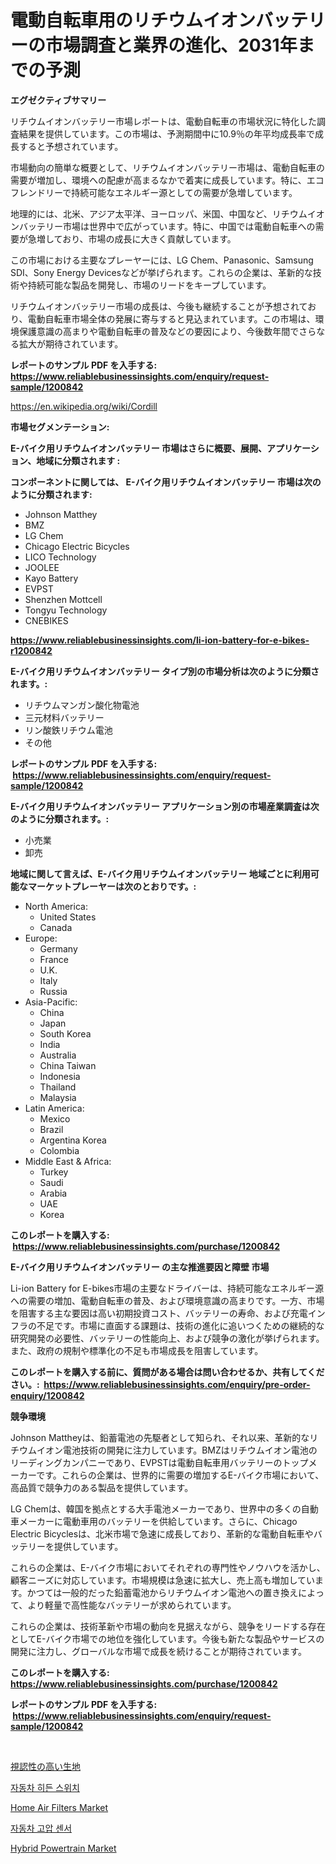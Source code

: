 <p><h1>電動自転車用のリチウムイオンバッテリーの市場調査と業界の進化、2031年までの予測</h1></p><p><strong>エグゼクティブサマリー</strong></p>
<p><p>リチウムイオンバッテリー市場レポートは、電動自転車の市場状況に特化した調査結果を提供しています。この市場は、予測期間中に10.9％の年平均成長率で成長すると予想されています。</p><p>市場動向の簡単な概要として、リチウムイオンバッテリー市場は、電動自転車の需要が増加し、環境への配慮が高まるなかで着実に成長しています。特に、エコフレンドリーで持続可能なエネルギー源としての需要が急増しています。</p><p>地理的には、北米、アジア太平洋、ヨーロッパ、米国、中国など、リチウムイオンバッテリー市場は世界中で広がっています。特に、中国では電動自転車への需要が急増しており、市場の成長に大きく貢献しています。</p><p>この市場における主要なプレーヤーには、LG Chem、Panasonic、Samsung SDI、Sony Energy Devicesなどが挙げられます。これらの企業は、革新的な技術や持続可能な製品を開発し、市場のリードをキープしています。</p><p>リチウムイオンバッテリー市場の成長は、今後も継続することが予想されており、電動自転車市場全体の発展に寄与すると見込まれています。この市場は、環境保護意識の高まりや電動自転車の普及などの要因により、今後数年間でさらなる拡大が期待されています。</p></p>
<p><strong>レポートのサンプル PDF を入手する: <a href="https://www.reliablebusinessinsights.com/enquiry/request-sample/1200842">https://www.reliablebusinessinsights.com/enquiry/request-sample/1200842</a></strong></p>
<p><a href="https://en.wikipedia.org/wiki/Cordill">https://en.wikipedia.org/wiki/Cordill</a></p>
<p><strong>市場セグメンテーション:</strong></p>
<p><strong> E-バイク用リチウムイオンバッテリー 市場はさらに概要、展開、アプリケーション、地域に分類されます :</strong></p>
<p><strong>コンポーネントに関しては、 E-バイク用リチウムイオンバッテリー 市場は次のように分類されます: &nbsp;</strong></p>
<p><ul><li>Johnson Matthey</li><li>BMZ</li><li>LG Chem</li><li>Chicago Electric Bicycles</li><li>LICO Technology</li><li>JOOLEE</li><li>Kayo Battery</li><li>EVPST</li><li>Shenzhen Mottcell</li><li>Tongyu Technology</li><li>CNEBIKES</li></ul></p>
<p><strong><a href="https://www.reliablebusinessinsights.com/li-ion-battery-for-e-bikes-r1200842">https://www.reliablebusinessinsights.com/li-ion-battery-for-e-bikes-r1200842</a></strong></p>
<p><strong> E-バイク用リチウムイオンバッテリー タイプ別の市場分析は次のように分類されます。:</strong></p>
<p><ul><li>リチウムマンガン酸化物電池</li><li>三元材料バッテリー</li><li>リン酸鉄リチウム電池</li><li>その他</li></ul></p>
<p><strong>レポートのサンプル PDF を入手する: &nbsp;<a href="https://www.reliablebusinessinsights.com/enquiry/request-sample/1200842">https://www.reliablebusinessinsights.com/enquiry/request-sample/1200842</a></strong></p>
<p><strong> E-バイク用リチウムイオンバッテリー アプリケーション別の市場産業調査は次のように分類されます。:</strong></p>
<p><ul><li>小売業</li><li>卸売</li></ul></p>
<p><strong>地域に関して言えば、E-バイク用リチウムイオンバッテリー 地域ごとに利用可能なマーケットプレーヤーは次のとおりです。:</strong></p>
<p><ul>
    <li>
        North America:
        <ul>
            <li>United States</li>
            <li>Canada</li>
        </ul>
    </li>
    <li>
        Europe:
        <ul>
            <li>Germany</li>
            <li>France</li>
            <li>U.K.</li>
            <li>Italy</li>
            <li>Russia</li>
        </ul>
    </li>
    <li>
        Asia-Pacific:
        <ul>
            <li>China</li>
            <li>Japan</li>
            <li>South Korea</li>
            <li>India</li>
            <li>Australia</li>
            <li>China Taiwan</li>
            <li>Indonesia</li>
            <li>Thailand</li>
            <li>Malaysia</li>
        </ul>
    </li>
    <li>
        Latin America:
        <ul>
            <li>Mexico</li>
            <li>Brazil</li>
            <li>Argentina Korea</li>
            <li>Colombia</li>
        </ul>
    </li>
    <li>
        Middle East & Africa:
        <ul>
            <li>Turkey</li>
            <li>Saudi</li>
            <li>Arabia</li>
            <li>UAE</li>
            <li>Korea</li>
        </ul>
    </li>
    </ul></p>
<p><strong>このレポートを購入する: &nbsp;<a href="https://www.reliablebusinessinsights.com/purchase/1200842">https://www.reliablebusinessinsights.com/purchase/1200842</a></strong></p>
<p><strong>E-バイク用リチウムイオンバッテリー の主な推進要因と障壁 市場</strong></p>
<p><p>Li-ion Battery for E-bikes市場の主要なドライバーは、持続可能なエネルギー源への需要の増加、電動自転車の普及、および環境意識の高まりです。一方、市場を阻害する主な要因は高い初期投資コスト、バッテリーの寿命、および充電インフラの不足です。市場に直面する課題は、技術の進化に追いつくための継続的な研究開発の必要性、バッテリーの性能向上、および競争の激化が挙げられます。また、政府の規制や標準化の不足も市場成長を阻害しています。</p></p>
<p><strong>このレポートを購入する前に、質問がある場合は問い合わせるか、共有してください。:&nbsp; <a href="https://www.reliablebusinessinsights.com/enquiry/pre-order-enquiry/1200842">https://www.reliablebusinessinsights.com/enquiry/pre-order-enquiry/1200842</a></strong></p>
<p><strong>競争環境</strong></p>
<p><p>Johnson Mattheyは、鉛蓄電池の先駆者として知られ、それ以来、革新的なリチウムイオン電池技術の開発に注力しています。BMZはリチウムイオン電池のリーディングカンパニーであり、EVPSTは電動自転車用バッテリーのトップメーカーです。これらの企業は、世界的に需要の増加するE-バイク市場において、高品質で競争力のある製品を提供しています。</p><p>LG Chemは、韓国を拠点とする大手電池メーカーであり、世界中の多くの自動車メーカーに電動車用のバッテリーを供給しています。さらに、Chicago Electric Bicyclesは、北米市場で急速に成長しており、革新的な電動自転車やバッテリーを提供しています。</p><p>これらの企業は、E-バイク市場においてそれぞれの専門性やノウハウを活かし、顧客ニーズに対応しています。市場規模は急速に拡大し、売上高も増加しています。かつては一般的だった鉛蓄電池からリチウムイオン電池への置き換えによって、より軽量で高性能なバッテリーが求められています。</p><p>これらの企業は、技術革新や市場の動向を見据えながら、競争をリードする存在としてE-バイク市場での地位を強化しています。今後も新たな製品やサービスの開発に注力し、グローバルな市場で成長を続けることが期待されています。</p></p>
<p><strong>このレポートを購入する: &nbsp; <a href="https://www.reliablebusinessinsights.com/purchase/1200842">https://www.reliablebusinessinsights.com/purchase/1200842</a></strong></p>
<p><strong>レポートのサンプル PDF を入手する: &nbsp;<a href="https://www.reliablebusinessinsights.com/enquiry/request-sample/1200842">https://www.reliablebusinessinsights.com/enquiry/request-sample/1200842</a></strong><strong></strong></p>
<p>&nbsp;</p>
<p><p><a href="https://medium.com/@smith1miles/%E3%83%8F%E3%82%A4%E3%83%93%E3%82%B8%E3%83%93%E3%83%AA%E3%83%86%E3%82%A3%E3%83%95%E3%82%A1%E3%83%96%E3%83%AA%E3%83%83%E3%82%AF%E3%82%B9%E5%B8%82%E5%A0%B4%E3%81%AB%E6%B7%B1%E3%81%8F%E6%BD%9C%E5%85%A5-%E5%8B%95%E5%90%91-%E5%B8%82%E5%A0%B4%E3%82%BB%E3%82%B0%E3%83%A1%E3%83%B3%E3%83%86%E3%83%BC%E3%82%B7%E3%83%A7%E3%83%B3-%E7%AB%B6%E4%BA%89%E5%88%86%E6%9E%90-fb930fe8050d">視認性の高い生地</a></p><p><a href="https://github.com/Evans21Bill/Market-Research-Report-List-1/blob/main/4527367140398.md">자동차 히든 스위치</a></p><p><a href="https://issuu.com/reportprime-2/docs/home-air-filters-market-size-2030.pptx">Home Air Filters Market</a></p><p><a href="https://github.com/joyliyu/Market-Research-Report-List-1/blob/main/7240872140399.md">자동차 고압 센서</a></p><p><a href="https://issuu.com/reportprime-2/docs/hybrid-powertrain-market-size-2030.pptx">Hybrid Powertrain Market</a></p></p>